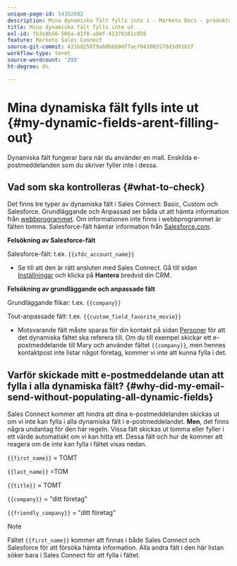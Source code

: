 ```yaml
---
unique-page-id: 14352602
description: Mina dynamiska fält fylls inte i - Marketo Docs - produktdokumentation
title: Mina dynamiska fält fylls inte ut
exl-id: fb3e8b56-506a-41f8-a84f-41370381c058
feature: Marketo Sales Connect
source-git-commit: 431bd258f9a68bbb9df7acf043085578d3d91b1f
workflow-type: tm+mt
source-wordcount: '293'
ht-degree: 0%

---
```


# Mina dynamiska fält fylls inte ut {#my-dynamic-fields-arent-filling-out}

Dynamiska fält fungerar bara när du använder en mall. Enskilda e-postmeddelanden som du skriver fyller inte i dessa.

## Vad som ska kontrolleras {#what-to-check}

Det finns tre typer av dynamiska fält i Sales Connect: Basic, Custom och Salesforce. Grundläggande och Anpassad ser båda ut att hämta information från [webbprogrammet](https://toutapp.com/login). Om informationen inte finns i webbprogrammet är fälten tomma. Salesforce-fält hämtar information från [Salesforce.com](https://salesforce.com).

**Felsökning av Salesforce-fält**

Salesforce-fält: t.ex. `{{sfdc_account_name}}`

* Se till att den är rätt ansluten med Sales Connect. Gå till sidan [Inställningar](https://toutapp.com/login) och klicka på **Hantera** bredvid din CRM.

**Felsökning av grundläggande och anpassade fält**

Grundläggande flikar: t.ex. `{{company}}`

Tout-anpassade fält: t.ex. `{{custom_field_favorite_movie}}`

* Motsvarande fält måste sparas för din kontakt på sidan [Personer](https://toutapp.com/next#relationships) för att det dynamiska fältet ska referera till. Om du till exempel skickar ett e-postmeddelande till Mary och använder fältet `{{company}}`, men hennes kontaktpost inte listar något företag, kommer vi inte att kunna fylla i det.

## Varför skickade mitt e-postmeddelande utan att fylla i alla dynamiska fält? {#why-did-my-email-send-without-populating-all-dynamic-fields}

Sales Connect kommer att hindra att dina e-postmeddelanden skickas ut om vi inte kan fylla i alla dynamiska fält i e-postmeddelandet. **Men**, det finns några undantag för den här regeln. Vissa fält skickas ut tomma eller fyller i ett värde automatiskt om vi kan hitta ett. Dessa fält och hur de kommer att reagera om de inte kan fylla i fältet visas nedan.

`{{first_name}}` = TOMT

`{{last_name}}` =TOM

`{{title}}` = TOMT

`{{company}}` = &quot;ditt företag&quot;

`{{friendly_company}}` = &quot;ditt företag&quot;

>[!NOTE]
>
>Fältet `{{first_name}}` kommer att finnas i både Sales Connect och Salesforce för att försöka hämta information. Alla andra fält i den här listan söker bara i Sales Connect för att fylla i fältet.
